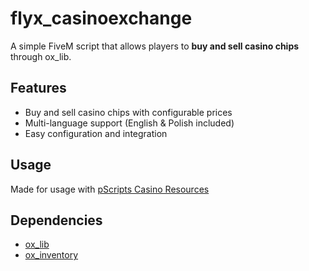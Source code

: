 # flyx_casinoexchange

A simple FiveM script that allows players to **buy and sell casino chips** through ox_lib.

## Features
- Buy and sell casino chips with configurable prices  
- Multi-language support (English & Polish included)  
- Easy configuration and integration 

## Usage
Made for usage with [pScripts Casino Resources](https://pscripts.fragmentor.io/category/2802393)

## Dependencies
- [ox_lib](https://github.com/communityox/ox_lib/releases)
- [ox_inventory](https://github.com/CommunityOx/ox_inventory)
